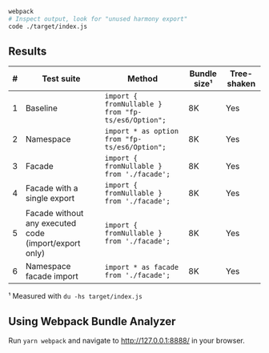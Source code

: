 ```bash
webpack
# Inspect output, look for "unused harmony export"
code ./target/index.js
```

## Results

|  #  | Test suite                                            | Method                                             | Bundle size¹ | Tree-shaken |
| :-: | ----------------------------------------------------- | -------------------------------------------------- | ------------ | ----------- |
|  1  | Baseline                                              | `import { fromNullable } from "fp-ts/es6/Option";` | 8K           | Yes         |
|  2  | Namespace                                             | `import * as option from "fp-ts/es6/Option";`      | 8K           | Yes         |
|  3  | Facade                                                | `import { fromNullable } from './facade';`         | 8K           | Yes         |
|  4  | Facade with a single export                           | `import { fromNullable } from './facade';`         | 8K           | Yes         |
|  5  | Facade without any executed code (import/export only) | `import { fromNullable } from './facade';`         | 8K           | Yes         |
|  6  | Namespace facade import                               | `import * as facade from './facade';`              | 8K           | Yes         |

¹ Measured with `du -hs target/index.js`

## Using Webpack Bundle Analyzer

Run `yarn webpack` and navigate to http://127.0.0.1:8888/ in your browser.
